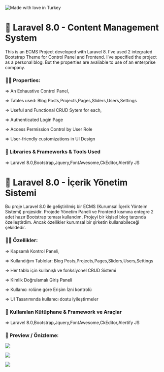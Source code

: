 ![Made with love in Turkey](https://madewithlove.now.sh/tr?heart=true&colorA=%23746d6d&template=for-the-badge)

# :book: Laravel 8.0 - Content Management System

This is an ECMS Project developed with Laravel 8. I've used 2 integrated Bootstrap Theme for Control Panel and Frontend. I've specified the project as a personal blog. But the properties are avaliable to use of an enterprise company.

###  :sassy_man: Properties:

⇒ An Exhaustive Control Panel,

⇒ Tables used: Blog Posts,Projects,Pages,Sliders,Users,Settings

⇒ Useful and Functional CRUD Sytem for each,

⇒ Authenticated Login Page

⇒ Access Permission Control by User Role

⇒ User-friendly customizations in UI Design

### :hammer: Libraries & Frameworks & Tools Used

⇒ Laravel 8.0,Bootstrap,Jquery,FontAwesome,CkEditor,Alertify JS

# :book: Laravel 8.0 - İçerik Yönetim Sistemi 

Bu proje Laravel 8.0 ile geliştirilmiş bir ECMS (Kurumsal İçerik Yönteim Sistemi) projesidir. Projede Yönetim Paneli ve Frontend kısmına entegre 2 adet hazır Bootstrap teması kullandım. Projeyi bir kişisel blog tarzında özelleştirdim. Ancak özellikler kurumsal bir şirketin kullanabileceği şekildedir.

###  :sassy_man: Özellikler:

⇒ Kapsamlı Kontrol Paneli,

⇒ Kullandığım Tablolar: Blog Posts,Projects,Pages,Sliders,Users,Settings

⇒ Her tablo için kullanışlı ve fonksiyonel CRUD Sistemi

⇒ Kimlik Doğrulamalı Giriş Paneli

⇒ Kullanıcı rolüne göre Erişim İzni kontrolü

⇒ UI Tasarımında kullanıcı dostu iyileştirmeler

### :hammer: Kullanılan Kütüphane & Framework ve Araçlar

⇒ Laravel 8.0,Bootstrap,Jquery,FontAwesome,CkEditor,Alertify JS

### :camera_flash: Preview / Önizleme:

![](SS/Pre1.png)

![](SS/Pre2.png)

![](SS/Pre3.png)
